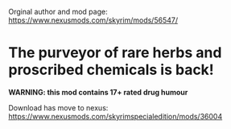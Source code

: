 Orginal author and mod page: https://www.nexusmods.com/skyrim/mods/56547/

<h1> The purveyor of rare herbs and proscribed chemicals is back! </h1>

<b>WARNING: this mod contains 17+ rated drug humour</b>

Download has move to nexus: https://www.nexusmods.com/skyrimspecialedition/mods/36004
